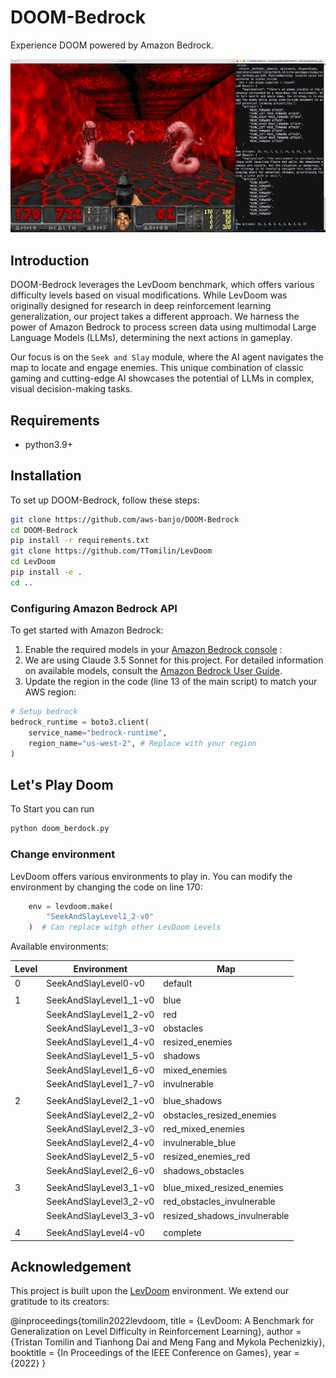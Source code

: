 # DOOM-Bedrock

Experience DOOM powered by Amazon Bedrock.

![Playing Doom powered by Amazon Bedrock](./bedrock_doom_cover.png)

## Introduction
DOOM-Bedrock leverages the LevDoom benchmark, which offers various difficulty levels based on visual modifications. While LevDoom was originally designed for research in deep reinforcement learning generalization, our project takes a different approach. We harness the power of Amazon Bedrock to process screen data using multimodal Large Language Models (LLMs), determining the next actions in gameplay.

Our focus is on the `Seek and Slay` module, where the AI agent navigates the map to locate and engage enemies. This unique combination of classic gaming and cutting-edge AI showcases the potential of LLMs in complex, visual decision-making tasks.

## Requirements
- python3.9+

## Installation
To set up DOOM-Bedrock, follow these steps:

```sh
git clone https://github.com/aws-banjo/DOOM-Bedrock
cd DOOM-Bedrock
pip install -r requirements.txt
git clone https://github.com/TTomilin/LevDoom
cd LevDoom
pip install -e .
cd ..
``` 

### Configuring Amazon Bedrock API

To get started with Amazon Bedrock:

1. Enable the required models in your [Amazon Bedrock console](https://us-east-1.console.aws.amazon.com/bedrock/home?region=us-east-1#/modelaccess) :
2. We are using Claude 3.5 Sonnet for this project. For detailed information on available models, consult the [Amazon Bedrock User Guide]((https://docs.aws.amazon.com/bedrock/latest/userguide/model-access.html)).
3. Update the region in the code (line 13 of the main script) to match your AWS region:

```python
# Setup bedrock
bedrock_runtime = boto3.client(
    service_name="bedrock-runtime",
    region_name="us-west-2", # Replace with your region
)
```

## Let's Play Doom

To Start you can run

```bash
python doom_berdock.py
```


### Change environment

LevDoom offers various environments to play in. You can modify the environment by changing the code on line 170:

```python
    env = levdoom.make(
        "SeekAndSlayLevel1_2-v0"
    )  # Can replace witgh other LevDoom Levels
```

Available environments:

| Level | Environment            | Map                          |
|-------|------------------------|------------------------------|
| 0     | SeekAndSlayLevel0-v0   | default                      |
|       |                        |
| 1     | SeekAndSlayLevel1_1-v0 | blue                         |
|       | SeekAndSlayLevel1_2-v0 | red                          |
|       | SeekAndSlayLevel1_3-v0 | obstacles                    |
|       | SeekAndSlayLevel1_4-v0 | resized_enemies              |
|       | SeekAndSlayLevel1_5-v0 | shadows                      |
|       | SeekAndSlayLevel1_6-v0 | mixed_enemies                |
|       | SeekAndSlayLevel1_7-v0 | invulnerable                 |
|       |                        |
| 2     | SeekAndSlayLevel2_1-v0 | blue_shadows                 |
|       | SeekAndSlayLevel2_2-v0 | obstacles_resized_enemies    |
|       | SeekAndSlayLevel2_3-v0 | red_mixed_enemies            |
|       | SeekAndSlayLevel2_4-v0 | invulnerable_blue            |
|       | SeekAndSlayLevel2_5-v0 | resized_enemies_red          |
|       | SeekAndSlayLevel2_6-v0 | shadows_obstacles            |
|       |                        |
| 3     | SeekAndSlayLevel3_1-v0 | blue_mixed_resized_enemies   |
|       | SeekAndSlayLevel3_2-v0 | red_obstacles_invulnerable   |
|       | SeekAndSlayLevel3_3-v0 | resized_shadows_invulnerable |
|       |                        |
| 4     | SeekAndSlayLevel4-v0   | complete                     |

## Acknowledgement

This project is built upon the [LevDoom](https://github.com/TTomilin/LevDoom) environment. We extend our gratitude to its creators:

@inproceedings{tomilin2022levdoom,
  title     = {LevDoom: A Benchmark for Generalization on Level Difficulty in Reinforcement Learning},
  author    = {Tristan Tomilin and Tianhong Dai and Meng Fang and Mykola Pechenizkiy},
  booktitle = {In Proceedings of the IEEE Conference on Games},
  year      = {2022}
}
